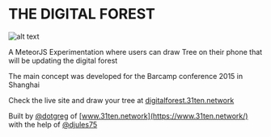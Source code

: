 # THE DIGITAL FOREST

![alt text](http://digitalforest.31ten.network/img/minimal-browser.png "Overview of the Experimentation")

A MeteorJS Experimentation where users can draw Tree on their phone that will be updating the digital forest

The main concept was developed for the Barcamp conference 2015 in Shanghai

Check the live site and draw your tree at [digitalforest.31ten.network](http://digitalforest.31ten.network)

Built by [@dotgreg](https://twitter.com/GregO0s) of [www.31ten.network](https://www.31ten.network/) with the help of [@djules75](https://twitter.com/djules75)
